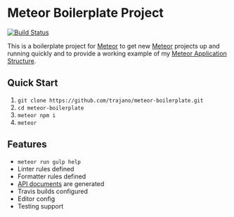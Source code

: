 Meteor Boilerplate Project
==========================

[![Build Status](https://travis-ci.org/trajano/meteor-boilerplate.svg?branch=master)](https://travis-ci.org/trajano/meteor-boilerplate)

This is a boilerplate project for [Meteor][] to get new [Meteor][] projects
up and running quickly and to provide a working example of my
[Meteor Application Structure][1].


## Quick Start

1. `git clone https://github.com/trajano/meteor-boilerplate.git`
2. `cd meteor-boilerplate`
3. `meteor npm i`
4. `meteor`

## Features

* `meteor run gulp help`
* Linter rules defined
* Formatter rules defined
* [API documents][2] are generated
* Travis builds configured
* Editor config
* Testing support

[Meteor]: http://www.meteor.com/
[1]: http://www.trajano.net/2016/05/meteor-application-structure
[2]: http://localhost:3000/apidocs
